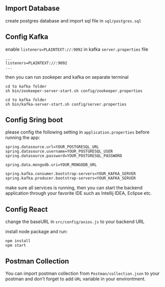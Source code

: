 ## Import Database

create postgres database and import sql file in `sql/postgres.sql`

## Config Kafka

enable `listeners=PLAINTEXT://:9092` in kafka `server.properties` file

```Shell
...
listeners=PLAINTEXT://:9092
...
```

then you can run zookeper and kafka on separate terminal

```Shell
cd to kafka folder
sh bin/zookeeper-server-start.sh config/zookeeper.properties
```

```Shell
cd to kafka folder
sh bin/kafka-server-start.sh config/server.properties
```

## Config Sring boot

please config the following setting in `application.properties` before running the app:

```Shell
spring.datasource.url=YOUR_POSTGRESQL_URL
spring.datasource.username=YOUR_POSTGRESQL_USER
spring.datasource.password=YOUR_POSTGRESQL_PASSWORD

spring.data.mongodb.uri=YOUR_MONGODB_URL

spring.kafka.consumer.bootstrap-servers=YOUR_KAFKA_SERVER
spring.kafka.producer.bootstrap-servers=YOUR_KAFKA_SERVER
```

make sure all services is running, then you can start the backend application through your favorite IDE such as Intellij IDEA, Eclipse etc.

## Config React

change the baseURL in `src/config/axios.js` to your backend URL

install node package and run:

```Shell
npm install
npm start
```

## Postman Collection

You can import postman collection from `Postman/collection.json` to your postman and don't forget to add `URL` variable in your environtment.
